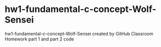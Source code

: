 # hw1-fundamental-c-concept-Wolf-Sensei
hw1-fundamental-c-concept-Wolf-Sensei created by GitHub Classroom
Homework part 1 and part 2 code
